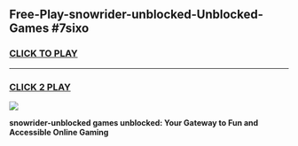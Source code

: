 
## Free-Play-snowrider-unblocked-Unblocked-Games #7sixo
<h3>
<a href="https://news.freeplayer.one?title=snowrider-unblocked&ref=8M">CLICK TO PLAY</a></h3>
<hr>

<h3>
<a href="https://news.freeplayer.one?title=snowrider-unblocked&ref=8M">CLICK 2 PLAY</a>
  
</h3>

<a href="https://news.freeplayer.one?title=snowrider-unblocked&ref=8M"><img src="https://clearcache.store/games.png"></a>


**snowrider-unblocked games unblocked: Your Gateway to Fun and Accessible Online Gaming**
